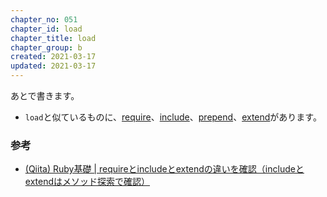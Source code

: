 ```yaml
---
chapter_no: 051
chapter_id: load
chapter_title: load
chapter_group: b
created: 2021-03-17
updated: 2021-03-17
---
```

あとで書きます。

- `load`と似ているものに、[require](#require)、[include](#include)、[prepend](#prepend)、[extend](#extend)があります。

### 参考
- [(Qiita) Ruby基礎 \| requireとincludeとextendの違いを確認（includeとextendはメソッド探索で確認）](https://qiita.com/suzukiry/items/db936ff7312ba7d97315)
